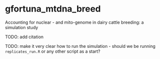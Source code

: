 # gfortuna_mtdna_breed

Accounting for nuclear - and mito-genome in dairy cattle breeding: a simulation study

TODO: add citation

TODO: make it very clear how to run the simulation - should we be running `replicates_run.R` or any other script as a start?
